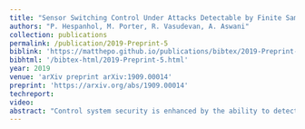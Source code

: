 ```yaml
---
title: "Sensor Switching Control Under Attacks Detectable by Finite Sample Dynamic Watermarking Tests"
authors: "P. Hespanhol, M. Porter, R. Vasudevan, A. Aswani"
collection: publications
permalink: /publication/2019-Preprint-5
biblink: 'https://matthepo.github.io/publications/bibtex/2019-Preprint-5.txt'
bibhtml: '/bibtex-html/2019-Preprint-5.html'
year: 2019
venue: 'arXiv preprint arXiv:1909.00014'
preprint: 'https://arxiv.org/abs/1909.00014'
techreport:
video:
abstract: "Control system security is enhanced by the ability to detect malicious attacks on sensor measurements. Dynamic watermarking can detect such attacks on linear time-invariant (LTI) systems. However, existing theory focuses on attack detection and not on the use of watermarking in conjunction with attack mitigation strategies. In this paper, we study the problem of switching between two sets of sensors: One set of sensors has high accuracy but is vulnerable to attack, while the second set of sensors has low accuracy but cannot be attacked. The problem is to design a sensor switching strategy based on attack detection by dynamic watermarking. This requires new theory because existing results are not adequate to control or bound the behavior of sensor switching strategies that use finite data. To overcome this, we develop new finite sample hypothesis tests for dynamic watermarking in the case of bounded disturbances, using the modern theory of concentration of measure for random matrices. Our resulting switching strategy is validated with a simulation analysis in an autonomous driving setting, which demonstrates the strong performance of our proposed policy."
---
```

